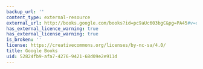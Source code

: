 ```yaml
---
backup_url: ''
content_type: external-resource
external_url: http://books.google.com/books?id=pc9aUc603bgC&pg=PA45#v=onepage
has_external_licence_warning: true
has_external_license_warning: true
is_broken: ''
license: https://creativecommons.org/licenses/by-nc-sa/4.0/
title: Google Books
uid: 52824fb9-afa7-4276-9421-68d09e2e911d
---
```

